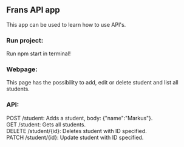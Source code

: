 ## Frans API app
This app can be used to learn how to use API's.

### Run project:
Run npm start in terminal!

### Webpage:
This page has the possibility to add, edit or delete student and list all students.

### API:   
POST /student: Adds a student, body: {"name":"Markus"}.  
GET /student: Gets all students.  
DELETE /student/{id}: Deletes student with ID specified.  
PATCH /student/{id}: Update student with ID specified.
